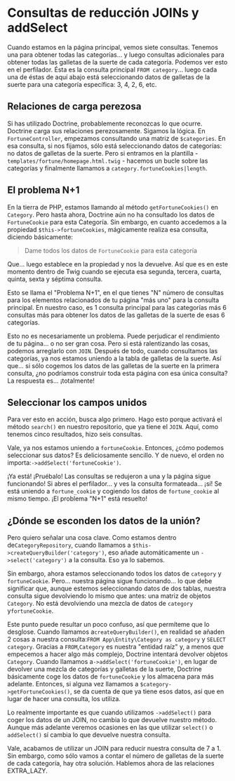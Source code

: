 # Consultas de reducción JOINs y addSelect

Cuando estamos en la página principal, vemos siete consultas. Tenemos una para obtener todas las categorías... y luego consultas adicionales para obtener todas las galletas de la suerte de cada categoría. Podemos ver esto en el perfilador. Ésta es la consulta principal `FROM category`... luego cada una de éstas de aquí abajo está seleccionando datos de galletas de la suerte para una categoría específica: 3, 4, 2, 6, etc.

## Relaciones de carga perezosa

Si has utilizado Doctrine, probablemente reconozcas lo que ocurre. Doctrine carga sus relaciones perezosamente. Sigamos la lógica. En `FortuneController`, empezamos consultando una matriz de `$categories`. En esa consulta, si nos fijamos, sólo está seleccionando datos de categorías: no datos de galletas de la suerte. Pero si entramos en la plantilla - `templates/fortune/homepage.html.twig` - hacemos un bucle sobre las categorías y finalmente llamamos a `category.fortuneCookies|length`.

## El problema N+1

En la tierra de PHP, estamos llamando al método `getFortuneCookies()` en `Category`. Pero hasta ahora, Doctrine aún no ha consultado los datos de `FortuneCookie` para esta Categoría. Sin embargo, en cuanto accedemos a la propiedad `$this->fortuneCookies`, mágicamente realiza esa consulta, diciendo básicamente:

> Dame todos los datos de `FortuneCookie` para esta categoría

Que... luego establece en la propiedad y nos la devuelve. Así que es en este momento dentro de Twig cuando se ejecuta esa segunda, tercera, cuarta, quinta, sexta y séptima consulta.

Esto se llama el "Problema N+1", en el que tienes "N" número de consultas para los elementos relacionados de tu página "más uno" para la consulta principal. En nuestro caso, es 1 consulta principal para las categorías más 6 consultas más para obtener los datos de las galletas de la suerte de esas 6 categorías.

Esto no es necesariamente un problema. Puede perjudicar el rendimiento de tu página... o no ser gran cosa. Pero si está ralentizando las cosas, podemos arreglarlo con `JOIN`. Después de todo, cuando consultamos las categorías, ya nos estamos uniendo a la tabla de galletas de la suerte. Así que... si sólo cogemos los datos de las galletas de la suerte en la primera consulta, ¿no podríamos construir toda esta página con esa única consulta? La respuesta es... ¡totalmente!

## Seleccionar los campos unidos

Para ver esto en acción, busca algo primero. Hago esto porque activará el método `search()` en nuestro repositorio, que ya tiene el `JOIN`. Aquí, como tenemos cinco resultados, hizo seis consultas.

Vale, ya nos estamos uniendo a `fortuneCookie`. Entonces, ¿cómo podemos seleccionar sus datos? Es deliciosamente sencillo. Y de nuevo, el orden no importa:`->addSelect('fortuneCookie')`.

¡Ya está! ¡Pruébalo! Las consultas se redujeron a una y la página sigue funcionando! Si abres el perfilador... y ves la consulta formateada... ¡sí! Se está uniendo a `fortune_cookie` y cogiendo los datos de `fortune_cookie` al mismo tiempo. ¡El problema "N+1" está resuelto!

## ¿Dónde se esconden los datos de la unión?

Pero quiero señalar una cosa clave. Como estamos dentro de`CategoryRepository`, cuando llamamos a `$this->createQueryBuilder('category')`, eso añade automáticamente un `->select('category')` a la consulta. Eso ya lo sabemos.

Sin embargo, ahora estamos seleccionando todos los datos de `category` y `fortuneCookie`. Pero... nuestra página sigue funcionando... lo que debe significar que, aunque estemos seleccionando datos de dos tablas, nuestra consulta sigue devolviendo lo mismo que antes: una matriz de objetos `Category`. No está devolviendo una mezcla de datos de `category` y`fortuneCookie`.

Este punto puede resultar un poco confuso, así que permíteme que lo desglose. Cuando llamamos a`createQueryBuilder()`, en realidad se añaden 2 cosas a nuestra consulta:`FROM App\Entity\Category as category` y `SELECT category`. Gracias a `FROM`,`Category` es nuestra "entidad raíz" y, a menos que empecemos a hacer algo más complejo, Doctrine intentará devolver objetos `Category`. Cuando llamamos a`->addSelect('fortuneCookie')`, en lugar de devolver una mezcla de categorías y galletas de la suerte, Doctrine básicamente coge los datos de `fortuneCookie` y los almacena para más adelante. Entonces, si alguna vez llamamos a `$category->getFortuneCookies()`, se da cuenta de que ya tiene esos datos, así que en lugar de hacer una consulta, los utiliza.

Lo realmente importante es que cuando utilizamos `->addSelect()` para coger los datos de un JOIN, no cambia lo que devuelve nuestro método. Aunque más adelante veremos ocasiones en las que utilizar `select()` o `addSelect()` sí cambia lo que devuelve nuestra consulta.

Vale, acabamos de utilizar un JOIN para reducir nuestra consulta de 7 a 1. Sin embargo, como sólo vamos a contar el número de galletas de la suerte de cada categoría, hay otra solución. Hablemos ahora de las relaciones EXTRA_LAZY.
